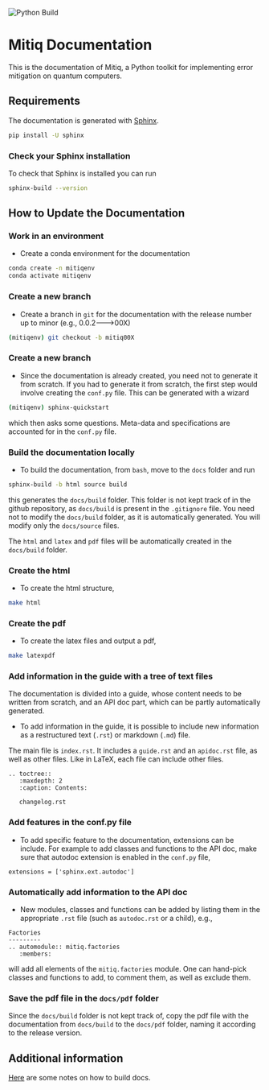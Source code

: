![Python Build](https://github.com/unitaryfund/mitiq/workflows/Python%20Build/badge.svg?branch=master)

# Mitiq Documentation
This is the documentation of Mitiq, a Python toolkit for
implementing error mitigation on quantum computers.

## Requirements
The documentation is generated with
[Sphinx](https://www.sphinx-doc.org/en/master/usage/installation.html).
```bash
pip install -U sphinx
```
### Check your Sphinx installation
To check that Sphinx is installed you can run
```bash
sphinx-build --version
```

## How to Update the Documentation

### Work in an environment
- Create a conda environment for the documentation
```bash
conda create -n mitiqenv
conda activate mitiqenv
```

### Create a new branch
- Create a branch in `git` for the documentation with the release number up to
minor (e.g., 0.0.2--->00X)
```bash
(mitiqenv) git checkout -b mitiq00X
```

### Create a new branch
- Since the documentation is already created, you need not to generate it
from scratch. If you had to generate it from scratch, the first step would
involve creating the `conf.py` file. This can be generated with a wizard
```bash
(mitiqenv) sphinx-quickstart
```
which then asks some questions. Meta-data and specifications are accounted for
in the `conf.py` file.

### Build the documentation locally
- To build the documentation, from `bash`, move to the `docs` folder and run
```bash
sphinx-build -b html source build
```
this generates the `docs/build` folder. This folder is not kept track of in the
 github repository, as `docs/build` is present in the `.gitignore` file.
 You need not to modify the `docs/build` folder, as it is automatically
 generated. You will modify only the `docs/source` files.


The `html` and `latex`  and `pdf` files will be automatically created in the
`docs/build` folder.


### Create the html
- To create the html structure,

```bash
make html
```

### Create the pdf
- To create the latex files and output a pdf,

```bash
make latexpdf
```

### Add information in the guide with a tree of text files

The documentation is divided into a guide, whose content needs to be written
from scratch, and an API doc part, which can be partly automatically generated.

- To add information in the guide, it is possible to include new information
as a restructured text (`.rst`) or markdown (`.md`) file.

The main file is `index.rst`. It includes a `guide.rst` and an `apidoc.rst`
file, as well as other files. Like in LaTeX, each file can include other files.


```
.. toctree::
   :maxdepth: 2
   :caption: Contents:

   changelog.rst
```

### Add features in the conf.py file

- To add specific feature to the documentation, extensions can be include.
For example to add classes and functions to the API doc, make sure that autodoc
extension is enabled in the `conf.py` file,

```
extensions = ['sphinx.ext.autodoc']
```

### Automatically add information to the API doc

- New modules, classes and functions can be added by listing them
in the appropriate `.rst` file (such as `autodoc.rst` or a child), e.g.,

```
Factories
---------
.. automodule:: mitiq.factories
   :members:
```
will add all elements of the `mitiq.factories` module. One can hand-pick
classes and functions to add, to comment them, as well as exclude them.

### Save the pdf file in the `docs/pdf` folder

Since the `docs/build` folder is not kept track of, copy the pdf file
with the documentation from `docs/build` to the `docs/pdf` folder, naming it
according to the release version.



## Additional information
[Here](https://github.com/nathanshammah/scikit-project/blob/master/5-docs.md)
are some notes on how to build docs.
